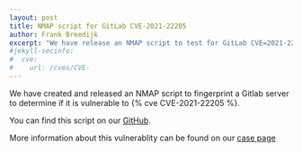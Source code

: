 ```yaml
---
layout: post
title: NMAP script for GitLab CVE-2021-22205
author: Frank Breedijk
excerpt: "We have release an NMAP script to test for GitLab CVE=2021-22205"
#jekyll-secinfo:
#  cve:
#    url: /cves/CVE-
---
```

We have created and released an NMAP script to fingerprint a Gitlab server to determine if it is vulnerable to {% cve CVE-2021-22205 %}.

You can find this script on our [GitHub](https://github.com/DIVD-NL/GitLab-cve-2021-22205-nse).

More information about this vulnerablity can be found on our [case page](/DIVD-2021-00030)